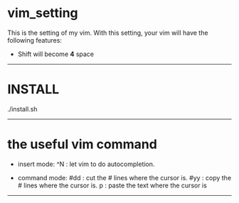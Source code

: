 # vim_setting
This is the setting of my vim.
With this setting, your vim will have the following features:
- Shift will become **4** space

---

# INSTALL
./install.sh

---

# the useful vim command
- insert mode:
^N : let vim to do autocompletion.

- command mode:
\#dd : cut the \# lines where the cursor is.
\#yy : copy the \# lines where the cursor is.
p : paste the text where the cursor is

---

 

